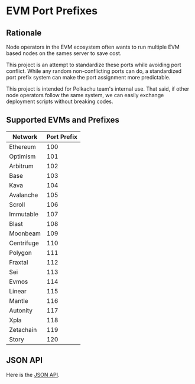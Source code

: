 # EVM Port Prefixes

## Rationale

Node operators in the EVM ecosystem often wants to run multiple EVM based nodes on the sames server to save cost.

This project is an attempt to standardize these ports while avoiding port conflict. While any random non-conflicting ports can do, a standardized port prefix system can make the port assignment more predictable.

This project is intended for Polkachu team's internal use. That said, if other node operators follow the same system, we can easily exchange deployment scripts without breaking codes.

## Supported EVMs and Prefixes

| Network    | Port Prefix |
| ---------- | ----------- |
| Ethereum   | 100         |
| Optimism   | 101         |
| Arbitrum   | 102         |
| Base       | 103         |
| Kava       | 104         |
| Avalanche  | 105         |
| Scroll     | 106         |
| Immutable  | 107         |
| Blast      | 108         |
| Moonbeam   | 109         |
| Centrifuge | 110         |
| Polygon    | 111         |
| Fraxtal    | 112         |
| Sei        | 113         |
| Evmos      | 114         |
| Linear     | 115         |
| Mantle     | 116         |
| Autonity   | 117         |
| Xpla       | 118         |
| Zetachain  | 119         |
| Story      | 120         |

## JSON API

Here is the [JSON API](https://raw.githubusercontent.com/PolkachuIntern/evm-port-prefixes/master/networks.json).

